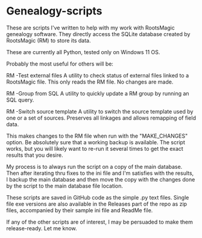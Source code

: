 # Genealogy-scripts

These are scripts I've written to help with my
work with RootsMagic genealogy software.
They directly access the SQLite database created by RootsMagic (RM) to store its data.

These are currently all Python, tested only on Windows 11 OS.

Probably the most useful for others will be:

RM -Test external files
  A utility to check status of external files linked to a RootsMagic file.
  This only reads the RM file. No changes are made.

RM -Group from SQL
  A utility to quickly update a RM group by running an SQL query.

RM -Switch source template
  A utility to switch the source template used by one or a set of sources.
  Preserves all linkages and allows remapping of field data.

  This makes changes to the RM file when run with the "MAKE_CHANGES" option.
  Be absolutely sure that a working backup is available. The script works, but you
  will likely want to re-run it several times to get the exact results that you desire.

  My process is to always run the script on a copy of the main database.
  Then after iterating thru fixes to the ini file and I'm satisfies with the results,
  I backup the main database and then move the copy with the changes 
  done by the script to the main database file location.


These scripts are saved in GitHub code as the simple .py text files. 
Single file exe versions are also available in the Releases
part of the repo as zip files, accompanied by their sample ini file 
and ReadMe file.

If any of the other scripts are of interest, I may be persuaded to make them
release-ready. Let me know.
